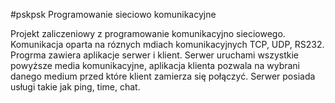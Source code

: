 #pskpsk
Programowanie sieciowo komunikacyjne

Projekt zaliczeniowy z programowanie komunikacyjno sieciowego. Komunikacja oparta na róznych mdiach komunikacyjnych TCP, UDP, RS232.
Progrma zawiera aplikacje serwer i klient. Serwer uruchami wszystkie powyższe media komunikacyjne, aplikacja klienta pozwala na wybrani danego medium
przed które klient zamierza się połączyć. Serwer posiada usługi takie jak ping, time, chat.
